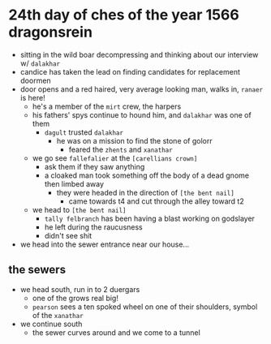 # 24th day of ches of the year 1566 dragonsrein
- sitting in the wild boar decompressing and thinking about our interview w/ `dalakhar`
- candice has taken the lead on finding candidates for replacement doormen
- door opens and a red haired, very average looking man, walks in, `ranaer` is here!
    - he's a member of the `mirt` crew, the harpers
    - his fathers' spys continue to hound him, and `dalakhar` was one of them
        - `dagult` trusted `dalakhar`
            - he was on a mission to find the stone of golorr
                - feared the `zhents` and `xanathar`
    - we go see `fallefalier` at the `[carellians crown]`
        - ask them if they saw anything
        - a cloaked man took something off the body of a dead gnome then limbed away
            - they were headed in the direction of `[the bent nail]`
                - came towards t4 and cut through the alley toward t2
    - we head to `[the bent nail]`
        - `tally felbranch` has been having a blast working on godslayer
        - he left during the raucusness
        - didn't see shit
- we head into the sewer entrance near our house...

## the sewers
- we head south, run in to 2 duergars
    - one of the grows real big!
    - `pearson` sees a ten spoked wheel on one of their shoulders, symbol of the `xanathar`
- we continue south
    - the sewer curves around and we come to a tunnel
